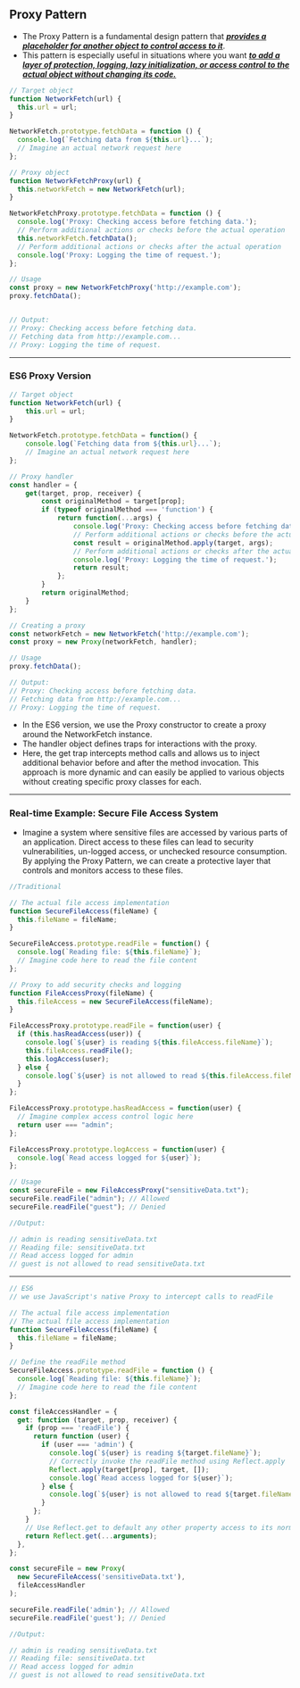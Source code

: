 ## Proxy Pattern

- The Proxy Pattern is a fundamental design pattern that <ins>***provides a placeholder for another object to control access to it***</ins>. 
- This pattern is especially useful in situations where you want ***<ins>to add a layer of protection, logging, lazy initialization, or access control to the actual object without changing its code.***</ins>

```js
// Target object
function NetworkFetch(url) {
  this.url = url;
}

NetworkFetch.prototype.fetchData = function () {
  console.log(`Fetching data from ${this.url}...`);
  // Imagine an actual network request here
};

// Proxy object
function NetworkFetchProxy(url) {
  this.networkFetch = new NetworkFetch(url);
}

NetworkFetchProxy.prototype.fetchData = function () {
  console.log('Proxy: Checking access before fetching data.');
  // Perform additional actions or checks before the actual operation
  this.networkFetch.fetchData();
  // Perform additional actions or checks after the actual operation
  console.log('Proxy: Logging the time of request.');
};

// Usage
const proxy = new NetworkFetchProxy('http://example.com');
proxy.fetchData();


// Output:
// Proxy: Checking access before fetching data.
// Fetching data from http://example.com...
// Proxy: Logging the time of request.
```
----

### ES6 Proxy Version


```js
// Target object
function NetworkFetch(url) {
    this.url = url;
}

NetworkFetch.prototype.fetchData = function() {
    console.log(`Fetching data from ${this.url}...`);
    // Imagine an actual network request here
};

// Proxy handler
const handler = {
    get(target, prop, receiver) {
        const originalMethod = target[prop];
        if (typeof originalMethod === 'function') {
            return function(...args) {
                console.log('Proxy: Checking access before fetching data.');
                // Perform additional actions or checks before the actual operation
                const result = originalMethod.apply(target, args);
                // Perform additional actions or checks after the actual operation
                console.log('Proxy: Logging the time of request.');
                return result;
            };
        }
        return originalMethod;
    }
};

// Creating a proxy
const networkFetch = new NetworkFetch('http://example.com');
const proxy = new Proxy(networkFetch, handler);

// Usage
proxy.fetchData();

// Output:
// Proxy: Checking access before fetching data.
// Fetching data from http://example.com...
// Proxy: Logging the time of request.
```

- In the ES6 version, we use the Proxy constructor to create a proxy around the NetworkFetch instance. 
- The handler object defines traps for interactions with the proxy. 
- Here, the get trap intercepts method calls and allows us to inject additional behavior before and after the method invocation. This approach is more dynamic and can easily be applied to various objects without creating specific proxy classes for each.

----

### Real-time Example: Secure File Access System

- Imagine a system where sensitive files are accessed by various parts of an  application. Direct access to these files can lead to security vulnerabilities, un-logged access, or unchecked resource consumption. By applying the Proxy Pattern, we can create a protective layer that controls and monitors access to these files.

```js
//Traditional

// The actual file access implementation
function SecureFileAccess(fileName) {
  this.fileName = fileName;
}

SecureFileAccess.prototype.readFile = function() {
  console.log(`Reading file: ${this.fileName}`);
  // Imagine code here to read the file content
};

// Proxy to add security checks and logging
function FileAccessProxy(fileName) {
  this.fileAccess = new SecureFileAccess(fileName);
}

FileAccessProxy.prototype.readFile = function(user) {
  if (this.hasReadAccess(user)) {
    console.log(`${user} is reading ${this.fileAccess.fileName}`);
    this.fileAccess.readFile();
    this.logAccess(user);
  } else {
    console.log(`${user} is not allowed to read ${this.fileAccess.fileName}`);
  }
};

FileAccessProxy.prototype.hasReadAccess = function(user) {
  // Imagine complex access control logic here
  return user === "admin";
};

FileAccessProxy.prototype.logAccess = function(user) {
  console.log(`Read access logged for ${user}`);
};

// Usage
const secureFile = new FileAccessProxy("sensitiveData.txt");
secureFile.readFile("admin"); // Allowed
secureFile.readFile("guest"); // Denied

//Output:

// admin is reading sensitiveData.txt
// Reading file: sensitiveData.txt
// Read access logged for admin
// guest is not allowed to read sensitiveData.txt
```

---

```js
// ES6
// we use JavaScript's native Proxy to intercept calls to readFile

// The actual file access implementation
// The actual file access implementation
function SecureFileAccess(fileName) {
  this.fileName = fileName;
}

// Define the readFile method
SecureFileAccess.prototype.readFile = function () {
  console.log(`Reading file: ${this.fileName}`);
  // Imagine code here to read the file content
};

const fileAccessHandler = {
  get: function (target, prop, receiver) {
    if (prop === 'readFile') {
      return function (user) {
        if (user === 'admin') {
          console.log(`${user} is reading ${target.fileName}`);
          // Correctly invoke the readFile method using Reflect.apply
          Reflect.apply(target[prop], target, []);
          console.log(`Read access logged for ${user}`);
        } else {
          console.log(`${user} is not allowed to read ${target.fileName}`);
        }
      };
    }
    // Use Reflect.get to default any other property access to its normal behavior
    return Reflect.get(...arguments);
  },
};

const secureFile = new Proxy(
  new SecureFileAccess('sensitiveData.txt'),
  fileAccessHandler
);

secureFile.readFile('admin'); // Allowed
secureFile.readFile('guest'); // Denied

//Output:

// admin is reading sensitiveData.txt
// Reading file: sensitiveData.txt
// Read access logged for admin
// guest is not allowed to read sensitiveData.txt
```
